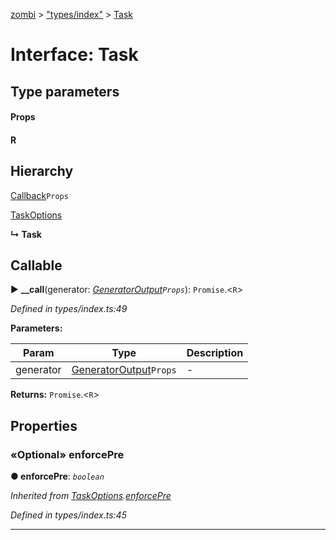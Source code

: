 [zombi](../README.md) > ["types/index"](../modules/_types_index_.md) > [Task](../interfaces/_types_index_.task.md)



# Interface: Task

## Type parameters
#### Props 
#### R 
## Hierarchy


 [Callback](_types_index_.callback.md)`Props`




 [TaskOptions](_types_index_.taskoptions.md)

**↳ Task**







## Callable
► **__call**(generator: *[GeneratorOutput](_types_index_.generatoroutput.md)`Props`*): `Promise`.<`R`>



*Defined in types/index.ts:49*



**Parameters:**

| Param | Type | Description |
| ------ | ------ | ------ |
| generator | [GeneratorOutput](_types_index_.generatoroutput.md)`Props`   |  - |





**Returns:** `Promise`.<`R`>





## Properties
<a id="enforcepre"></a>

### «Optional» enforcePre

**●  enforcePre**:  *`boolean`* 

*Inherited from [TaskOptions](_types_index_.taskoptions.md).[enforcePre](_types_index_.taskoptions.md#enforcepre)*

*Defined in types/index.ts:45*





___



